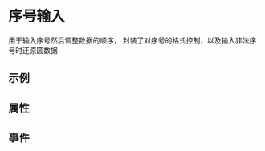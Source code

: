 # 序号输入  
用于输入序号然后调整数据的顺序， 封装了对序号的格式控制，以及输入非法序号时还原圆数据  

## 示例  
<Demo>
  <InputOrderDemo />
</Demo>

## 属性  
## 事件  

<Comment />
